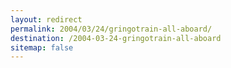 ```yaml
---
layout: redirect
permalink: 2004/03/24/gringotrain-all-aboard/
destination: /2004-03-24-gringotrain-all-aboard
sitemap: false
---
```

